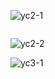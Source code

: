 ![yc2-1](/media/b3-542/0C3D65931B1CCAB5/TianfeiYu/Typora/imgs/2019笔试题/云从-算法-0922/yc2-1.png)

```

```



![yc2-2](/media/b3-542/0C3D65931B1CCAB5/TianfeiYu/Typora/imgs/2019笔试题/云从-算法-0922/yc2-2.png)





![yc3-1](/media/b3-542/0C3D65931B1CCAB5/TianfeiYu/Typora/imgs/2019笔试题/云从-算法-0922/yc3-3.png)

